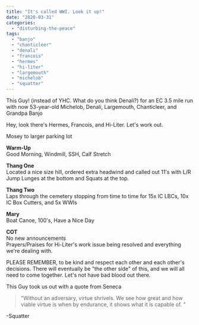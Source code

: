 ```yaml
---
title: "It's called WWI. Look it up!"
date: "2020-03-31"
categories: 
  - "disturbing-the-peace"
tags: 
  - "banjo"
  - "chanticleer"
  - "denali"
  - "francois"
  - "hermes"
  - "hi-liter"
  - "largemouth"
  - "michelob"
  - "squatter"
---
```


This Guy! (instead of YHC. What do you think Denali?) for an EC 3.5 mile run with now 53-year-old Michelob, Denali, Largemouth, Chanticleer, and Grandpa Banjo

Hey, look there's Hermes, Francois, and Hi-Liter. Let's work out.

Mosey to larger parking lot

**Warm-Up**  
Good Morning, Windmill, SSH, Calf Stretch

**Thang One**  
Located a nice size hill, ordered extra headwind and called out 11's with L/R Jump Lunges at the bottom and Squats at the top.

**Thang Two**  
Laps through the cemetery stopping from time to time for 15x IC LBCs, 10x IC Box Cutters, and 5x WWIs

**Mary**  
Boat Canoe, 100's, Have a Nice Day

**COT**  
No new announcements  
Prayers/Praises for Hi-Liter's work issue being resolved and everything we're dealing with.

PLEASE REMEMBER, to be kind and respect each other and each other's decisions. There will eventually be "the other side" of this, and we will all need to come together. Let's not have bad blood out there.

This Guy took us out with a quote from Seneca

> "Without an adversary, virtue shrivels. We see how great and how viable virtue is when by endurance, it shows what it is capable of. "

\-Squatter
